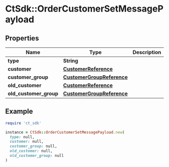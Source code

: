 # CtSdk::OrderCustomerSetMessagePayload

## Properties

| Name | Type | Description | Notes |
| ---- | ---- | ----------- | ----- |
| **type** | **String** |  |  |
| **customer** | [**CustomerReference**](CustomerReference.md) |  | [optional] |
| **customer_group** | [**CustomerGroupReference**](CustomerGroupReference.md) |  | [optional] |
| **old_customer** | [**CustomerReference**](CustomerReference.md) |  | [optional] |
| **old_customer_group** | [**CustomerGroupReference**](CustomerGroupReference.md) |  | [optional] |

## Example

```ruby
require 'ct_sdk'

instance = CtSdk::OrderCustomerSetMessagePayload.new(
  type: null,
  customer: null,
  customer_group: null,
  old_customer: null,
  old_customer_group: null
)
```

